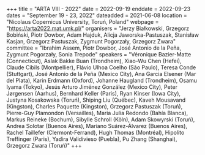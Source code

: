+++
title = "ARTA VIII - 2022"
date = 2022-09-19
enddate = 2022-09-23
dates = "September 19 - 23, 2022"
dateadded = 2021-06-08
location = "Nicolaus Copernicus University, Toruń, Poland"
webpage = "https://arta2022.mat.umk.pl/"
organisers = "Jerzy Białkowski, Grzegorz Bobiński, Piotr Dowbor, Adam Hajduk, Alicja Jaworska-Pastuszak, Stanisław Kasjan, Grzegorz Pastuszak, Zygmunt Pogorzały, Grzegorz Zwara"
committee = "Ibrahim Assem, Piotr Dowbor, José Antonio de la Peña, Zygmunt Pogorzały, Sonia Trepode"
speakers = "Véronique Bazier-Matte (Connecticut), Aslak Bakke Buan (Trondheim), Xiao-Wu Chen (Hefei), Claude Cibils (Montpellier), Flávio Ulhoa Coelho (São Paulo), Teresa Conde (Stuttgart), José Antonio de la Peña (Mexico City), Ana Garcia Elsener (Mar del Plata), Karin Erdmann (Oxford), Johanne Haugland (Trondheim), Osamu Iyama (Tokyo), Jesús Arturo Jiménez González (Mexico City), Peter Jørgensen (Aarhus), Bernhard Keller (Paris), Ryan Kinser (Iowa City), Justyna Kosakowska (Toruń), Shiping Liu (Québec), Kaveh Mousavand (Kingston), Charles Paquette (Kingston), Grzegorz Pastuszak (Toruń), Pierre-Guy Plamondon (Versailles), Maria Julia Redondo (Bahía Blanca), Markus Reineke (Bochum), Sibylle Schroll (Köln), Adam Skowyrski (Toruń), Andrea Solotar (Buenos Aires), Mariano Suárez-Álvarez (Buenos Aires), Rachel Taillefer (Clermont-Ferrand), Hugh Thomas (Montréal), Hipolito Treffinger (Paris), Yadira Validivieso (Puebla), Pu Zhang (Shanghai), Grzegorz Zwara (Toruń)"
+++
